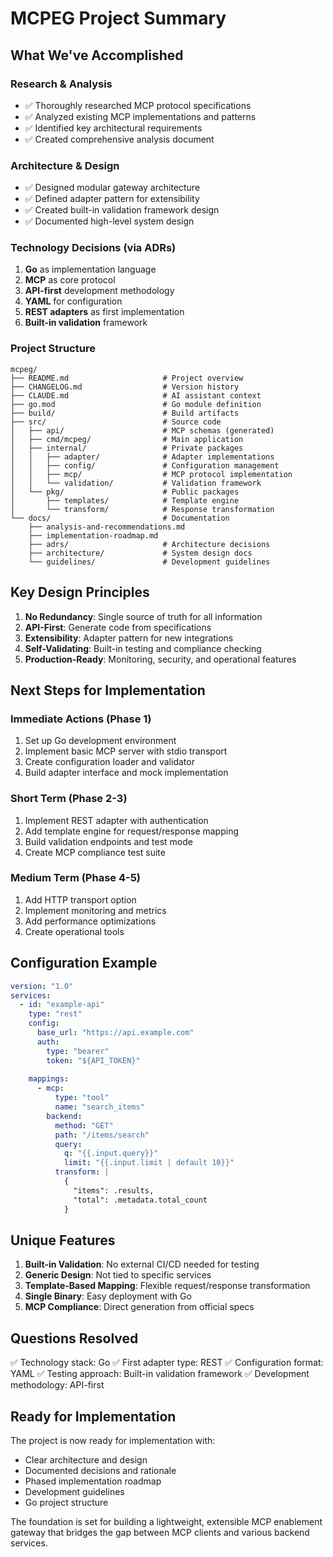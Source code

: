 # MCPEG Project Summary

## What We've Accomplished

### Research & Analysis
- ✅ Thoroughly researched MCP protocol specifications
- ✅ Analyzed existing MCP implementations and patterns
- ✅ Identified key architectural requirements
- ✅ Created comprehensive analysis document

### Architecture & Design
- ✅ Designed modular gateway architecture
- ✅ Defined adapter pattern for extensibility
- ✅ Created built-in validation framework design
- ✅ Documented high-level system design

### Technology Decisions (via ADRs)
1. **Go** as implementation language
2. **MCP** as core protocol
3. **API-first** development methodology
4. **YAML** for configuration
5. **REST adapters** as first implementation
6. **Built-in validation** framework

### Project Structure
```
mcpeg/
├── README.md                     # Project overview
├── CHANGELOG.md                  # Version history
├── CLAUDE.md                     # AI assistant context
├── go.mod                        # Go module definition
├── build/                        # Build artifacts
├── src/                          # Source code
│   ├── api/                      # MCP schemas (generated)
│   ├── cmd/mcpeg/                # Main application
│   ├── internal/                 # Private packages
│   │   ├── adapter/              # Adapter implementations
│   │   ├── config/               # Configuration management
│   │   ├── mcp/                  # MCP protocol implementation
│   │   └── validation/           # Validation framework
│   └── pkg/                      # Public packages
│       ├── templates/            # Template engine
│       └── transform/            # Response transformation
└── docs/                         # Documentation
    ├── analysis-and-recommendations.md
    ├── implementation-roadmap.md
    ├── adrs/                     # Architecture decisions
    ├── architecture/             # System design docs
    └── guidelines/               # Development guidelines
```

## Key Design Principles

1. **No Redundancy**: Single source of truth for all information
2. **API-First**: Generate code from specifications
3. **Extensibility**: Adapter pattern for new integrations
4. **Self-Validating**: Built-in testing and compliance checking
5. **Production-Ready**: Monitoring, security, and operational features

## Next Steps for Implementation

### Immediate Actions (Phase 1)
1. Set up Go development environment
2. Implement basic MCP server with stdio transport
3. Create configuration loader and validator
4. Build adapter interface and mock implementation

### Short Term (Phase 2-3)
1. Implement REST adapter with authentication
2. Add template engine for request/response mapping
3. Build validation endpoints and test mode
4. Create MCP compliance test suite

### Medium Term (Phase 4-5)
1. Add HTTP transport option
2. Implement monitoring and metrics
3. Add performance optimizations
4. Create operational tools

## Configuration Example

```yaml
version: "1.0"
services:
  - id: "example-api"
    type: "rest"
    config:
      base_url: "https://api.example.com"
      auth:
        type: "bearer"
        token: "${API_TOKEN}"
    
    mappings:
      - mcp:
          type: "tool"
          name: "search_items"
        backend:
          method: "GET"
          path: "/items/search"
          query:
            q: "{{.input.query}}"
            limit: "{{.input.limit | default 10}}"
          transform: |
            {
              "items": .results,
              "total": .metadata.total_count
            }
```

## Unique Features

1. **Built-in Validation**: No external CI/CD needed for testing
2. **Generic Design**: Not tied to specific services
3. **Template-Based Mapping**: Flexible request/response transformation
4. **Single Binary**: Easy deployment with Go
5. **MCP Compliance**: Direct generation from official specs

## Questions Resolved

✅ Technology stack: Go
✅ First adapter type: REST
✅ Configuration format: YAML
✅ Testing approach: Built-in validation framework
✅ Development methodology: API-first

## Ready for Implementation

The project is now ready for implementation with:
- Clear architecture and design
- Documented decisions and rationale
- Phased implementation roadmap
- Development guidelines
- Go project structure

The foundation is set for building a lightweight, extensible MCP enablement gateway that bridges the gap between MCP clients and various backend services.